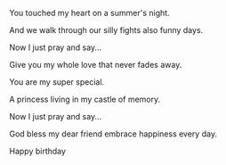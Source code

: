 You touched my heart on a summer's night.

And we walk through our silly fights also funny days.

Now I just pray and say...

Give you my whole love that never fades away.


You are my super special.

A princess living in my castle of memory.

Now I just pray and say...

God bless my dear friend embrace happiness every day.


Happy birthday
